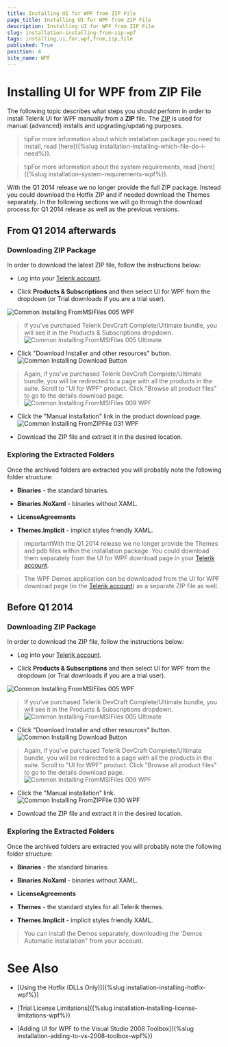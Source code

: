 ```yaml
---
title: Installing UI for WPF from ZIP File
page_title: Installing UI for WPF from ZIP File
description: Installing UI for WPF from ZIP File
slug: installation-installing-from-zip-wpf
tags: installing,ui,for,wpf,from,zip,file
published: True
position: 4
site_name: WPF
---
```


# Installing UI for WPF from ZIP File

The following topic describes what steps you should perform in order to install Telerik UI for WPF manually from a __ZIP__ file. The [ZIP](http://en.wikipedia.org/wiki/ZIP_%28file_format%29) is used for manual (advanced) installs and upgrading/updating purposes.

>tipFor more information about which installation package you need to install, read [here]({%slug installation-installing-which-file-do-i-need%}).
      
>tipFor more information about the system requirements, read [here]({%slug installation-system-requirements-wpf%}).

With the Q1 2014 release we no longer provide the full ZIP package. Instead you could download the Hotfix ZIP and if needed download the Themes separately. In the following sections we will go through the download process for Q1 2014 release as well as the previous versions.

## From Q1 2014 afterwards

### Downloading ZIP Package

In order to download the latest ZIP file, follow the instructions below:

* Log into your [Telerik account](http://www.telerik.com/account.aspx).
              

* Click __Products  & Subscriptions__ and then select UI for WPF from the dropdown (or Trial downloads if you are a trial user).

![Common Installing FromMSIFiles 005 WPF](images/Common_InstallingFromMSIFiles_005_WPF.png)

>If you've purchased Telerik DevCraft Complete/Ultimate bundle, you will see it in the Products & Subscriptions dropdown.
>![Common Installing FromMSIFiles 005 Ultimate](images/Common_InstallingFromMSIFiles_005_Ultimate.png)

* Click "Download Installer and other resources" button.![Common Installing Download Button](images/Common_Installing_Download_Button.png)

>Again, if you've purchased Telerik DevCraft Complete/Ultimate bundle, you will be redirected to a page with all the products in the suite.
>Scroll to "UI for WPF" product. Click "Browse all product files" to go to the details download page.
>![Common Installing FromMSIFiles 009 WPF](images/Common_InstallingFromMSIFiles_009_WPF.png)

* Click the "Manual installation" link in the product download page.![Common Installing FromZIPFile 031 WPF](images/Common_InstallingFromZIPFile_031_WPF.png)

* Download the ZIP file and extract it in the desired location.

### Exploring the Extracted Folders

Once the archived folders are extracted you will probably note the following folder structure:

* __Binaries__ - the standard binaries.              

* __Binaries.NoXaml__ - binaries without XAML.              

* __LicenseAgreements__

* __Themes.Implicit__ - implicit styles friendly XAML.
              
>importantWith the Q1 2014 release we no longer provide the Themes and pdb files within the installation package. You could download them separately from the UI for WPF download page in your [Telerik account](http://www.telerik.com/account.aspx).
              
>The WPF Demos application can be downloaded from the UI for WPF download page (in the [Telerik account](http://www.telerik.com/account.aspx)) as a separate ZIP file as well.
              
## Before Q1 2014

### Downloading ZIP Package

In order to download the ZIP file, follow the instructions below:

* Log into your [Telerik account](http://www.telerik.com/account.aspx).
              

* Click __Products  & Subscriptions__ and then select UI for WPF from the dropdown (or Trial downloads if you are a trial user).

![Common Installing FromMSIFiles 005 WPF](images/Common_InstallingFromMSIFiles_005_WPF.png)

>If you've purchased Telerik DevCraft Complete/Ultimate bundle, you will see it in the Products & Subscriptions dropdown.
>![Common Installing FromMSIFiles 005 Ultimate](images/Common_InstallingFromMSIFiles_005_Ultimate.png)

* Click "Download Installer and other resources" button.![Common Installing Download Button](images/Common_Installing_Download_Button.png)

>Again, if you've purchased Telerik DevCraft Complete/Ultimate bundle, you will be redirected to a page with all the products in the suite.
>Scroll to "UI for WPF" product. Click "Browse all product files" to go to the details download page.
>![Common Installing FromMSIFiles 009 WPF](images/Common_InstallingFromMSIFiles_009_WPF.png)

* Click the "Manual installation" link.![Common Installing FromZIPFile 030 WPF](images/Common_InstallingFromZIPFile_030_WPF.png)

* Download the ZIP file and extract it in the desired location.

### Exploring the Extracted Folders

Once the archived folders are extracted you will probably note the following folder structure:

* __Binaries__ - the standard binaries.              

* __Binaries.NoXaml__ - binaries without XAML.              

* __LicenseAgreements__

* __Themes__ - the standard styles for all Telerik themes.              

* __Themes.Implicit__ - implicit styles friendly XAML.              

>You can install the Demos separately, downloading the 'Demos Automatic Installation" from your account.

# See Also

 * [Using the Hotfix (DLLs Only)]({%slug installation-installing-hotfix-wpf%})

 * [Trial License Limitations]({%slug installation-installing-license-limitations-wpf%})

 * [Adding UI for WPF to the Visual Studio 2008 Toolbox]({%slug installation-adding-to-vs-2008-toolbox-wpf%})
